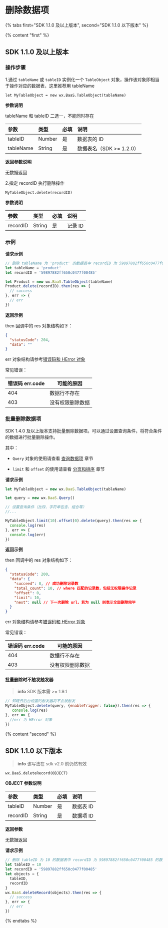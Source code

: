 # 删除数据项

{% tabs first="SDK 1.1.0 及以上版本", second="SDK 1.1.0 以下版本" %}

{% content "first" %}

## SDK 1.1.0 及以上版本

### 操作步骤

1.通过 `tableName` 或 `tableID` 实例化一个 `TableObject` 对象，操作该对象即相当于操作对应的数据表，这里推荐用 tableName

`let MyTableObject = new wx.BaaS.TableObject(tableName)`

**参数说明**

tableName 和 tableID 二选一，不能同时存在

| 参数     | 类型   | 必填 | 说明 |
| :-----  | :----- | :-- | :-- |
| tableID   | Number | 是  | 数据表的 ID             |
| tableName | String |  是 | 数据表名（SDK >= 1.2.0） |

**返回参数说明**

无数据返回

2.指定 recordID 执行删除操作

`MyTableObject.delete(recordID)`

**参数说明**

| 参数      | 类型   | 必填 | 说明 |
| :------- | :----- | :-- | :---|
| recordID | String | 是  | 记录 ID |


### 示例

**请求示例**
```js
// 删除 tableName 为 'product' 的数据表中 recordID 为 59897882ff650c0477f00485 的数据项
let tableName = 'product'
let recordID = '59897882ff650c0477f00485'

let Product = new wx.BaaS.TableObject(tableName)
Product.delete(recordID).then(res => {
  // success
}, err => {
  // err
})
```
**返回示例**

then 回调中的 res 对象结构如下：

```json
{
  "statusCode": 204,
  "data": ""
}
```
err 对象结构请参考[错误码和 HError 对象](/1.x/js-sdk/error-code.md)

常见错误：

| 错误码 err.code | 可能的原因       |
|----------------|-----------------|
| 404            | 数据行不存在      |
| 403            | 没有权限删除数据   |

### 批量删除数据项

SDK 1.4.0 及以上版本支持批量删除数据项。可以通过设置查询条件，将符合条件的数据进行批量删除操作。

其中：
 - `Query` 对象的使用请查看 [查询数据项](./query.md) 章节

 - `limit` 和 `offset` 的使用请查看 [分页和排序](./limit-and-order.md) 章节

**请求示例**

```js
let MyTableObject = new wx.BaaS.TableObject(tableName)

let query = new wx.BaaS.Query()

// 设置查询条件（比较、字符串包含、组合等）
//...

MyTableObject.limit(10).offset(0).delete(query).then(res => {
  console.log(res)
}, err => {
  console.log(err)  
})
```

**返回示例**

then 回调中的 res 对象结构如下：

```json
{
  "statusCode": 200,
  "data": {
    "succeed": 8, // 成功删除记录数
    "total_count": 10, // where 匹配的记录数，包括无权限操作记录
    "offset": 0,
    "limit": 10,
    "next": null // 下一次删除 url，若为 null 则表示全部删除完毕
  }
}
```

err 对象结构请参考[错误码和 HError 对象](/1.x/js-sdk/error-code.md)

常见错误：

| 错误码 err.code | 可能的原因       |
|----------------|-----------------|
| 404            | 数据行不存在      |
| 403            | 没有权限删除数据   |

#### 批量删除时不触发触发器

> **info**
> SDK 版本需 >= 1.9.1

```js
// 知晓云后台设置的触发器将不会被触发
MyTableObject.delete(query, {enableTrigger: false}).then(res => {
   console.log(res)
}, err => {
  //err 为 HError 对象
})
```

{% content "second" %}

## SDK 1.1.0 以下版本

> **info**
> 该写法在 sdk v2.0 前仍然有效

`wx.BaaS.deleteRecord(OBJECT)`

**OBJECT 参数说明**

| 参数      | 类型   | 必填  | 说明 |
| :------- | :----- | :--- | :-- |
| tableID  | Number | 是   | 数据表 ID |
| recordID | String | 是   | 数据项 ID |

**返回参数**

无数据返回

**请求示例**

```js
// 删除 tableID 为 10 的数据表中 recordID 为 59897882ff650c0477f00485 的数据项
let tableID = 10
let recordID = '59897882ff650c0477f00485'
let objects = {
  tableID,
  recordID
}
wx.BaaS.deleteRecord(objects).then(res => {
  // success
}, err => {
  // err
})
```

{% endtabs %}
